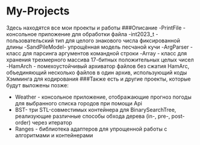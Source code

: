 # My-Projects
Здесь находятся все мои проекты и работы
###Описание
-PrintFile - консольное приложение для обработки файла
-int2023_t - пользовательский тип для целого знакового числа фиксированной длины
-SandPileModel- упрощённая модель песчаной кучи
-ArgParser - класс для парсинга аргументов командной строки
-Array - класс для хранения трехмерного массива 17-битных положительных целых чисел
-HamArch - помехоустойчивый архиватор файлов без сжатия HamArc, объединяющий несколько файлов в один архив, использующий коды Хэмминга для кодирования
###Также есть и другие проекты, которые будут выложены позже:
- Weather -  консольное приложение, отображающие прогноз погоды для выбранного списка городов при помощи Api
- BST- три STL-совместимых контейнера для BinarySearchTree, реализующие различные способы обхода дерева (in-, pre-, post-order) через итератор
- Ranges - библиотека адаптеров для упрощенной работы с алгоритмами и контейнерами 
